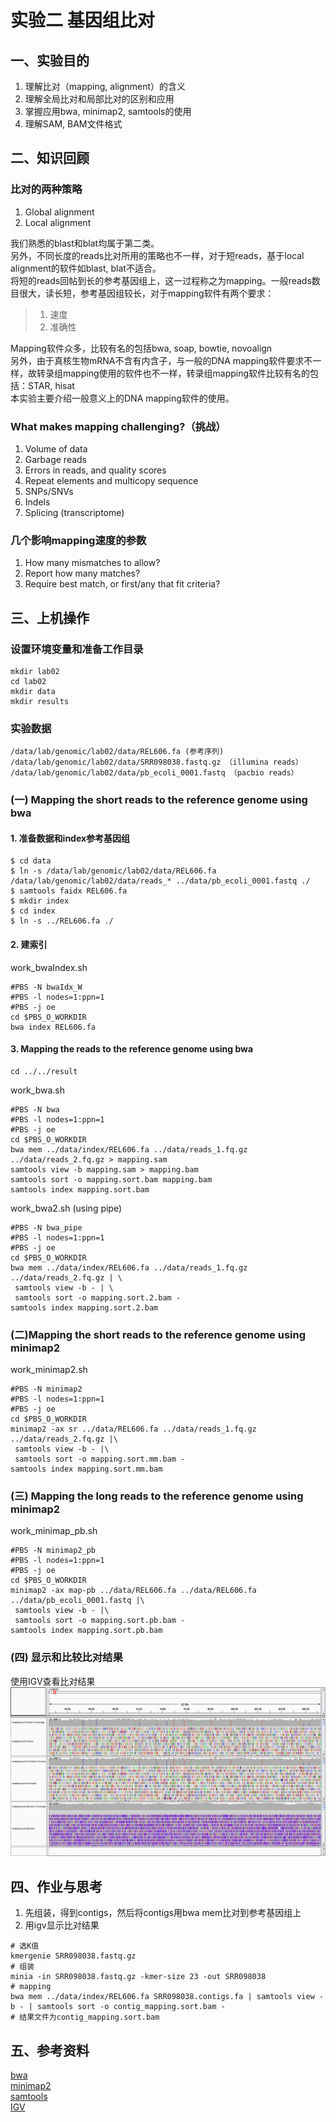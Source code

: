 # 实验二 基因组比对  
## 一、实验目的  
1. 理解比对（mapping, alignment）的含义  
2. 理解全局比对和局部比对的区别和应用  
3. 掌握应用bwa, minimap2, samtools的使用  
4. 理解SAM, BAM文件格式  

## 二、知识回顾  

### 比对的两种策略  
1. Global alignment
2. Local alignment

我们熟悉的blast和blat均属于第二类。   
另外，不同长度的reads比对所用的策略也不一样，对于短reads，基于local alignment的软件如blast, blat不适合。  
将短的reads回帖到长的参考基因组上，这一过程称之为mapping。一般reads数目很大，读长短，参考基因组较长，对于mapping软件有两个要求：

> 1. 速度
> 2. 准确性
 
Mapping软件众多，比较有名的包括bwa, soap, bowtie, novoalign  
另外，由于真核生物mRNA不含有内含子，与一般的DNA mapping软件要求不一样，故转录组mapping使用的软件也不一样，转录组mapping软件比较有名的包括：STAR, hisat  
本实验主要介绍一般意义上的DNA mapping软件的使用。  

### What makes mapping challenging?（挑战）
1. Volume of data
2. Garbage reads
3. Errors in reads, and quality scores
4. Repeat elements and multicopy sequence
5. SNPs/SNVs
6. Indels
7. Splicing (transcriptome)

### 几个影响mapping速度的参数  
1. How many mismatches to allow?
2. Report how many matches?
3. Require best match, or first/any that fit criteria?

## 三、上机操作  
### 设置环境变量和准备工作目录  
```
mkdir lab02
cd lab02
mkdir data
mkdir results
```

### 实验数据  
```
/data/lab/genomic/lab02/data/REL606.fa (参考序列)
/data/lab/genomic/lab02/data/SRR098038.fastq.gz （illumina reads）
/data/lab/genomic/lab02/data/pb_ecoli_0001.fastq （pacbio reads）
```
### (一) Mapping the short reads to the reference genome using bwa   

#### 1. 准备数据和index参考基因组  
```
$ cd data
$ ln -s /data/lab/genomic/lab02/data/REL606.fa /data/lab/genomic/lab02/data/reads_* ../data/pb_ecoli_0001.fastq ./
$ samtools faidx REL606.fa
$ mkdir index
$ cd index
$ ln -s ../REL606.fa ./
```
#### 2. 建索引  
work_bwaIndex.sh  
```
#PBS -N bwaIdx_W
#PBS -l nodes=1:ppn=1
#PBS -j oe
cd $PBS_O_WORKDIR
bwa index REL606.fa
```

#### 3. Mapping the reads to the reference genome using bwa  
```
cd ../../result
```
work_bwa.sh
```
#PBS -N bwa
#PBS -l nodes=1:ppn=1
#PBS -j oe
cd $PBS_O_WORKDIR
bwa mem ../data/index/REL606.fa ../data/reads_1.fq.gz ../data/reads_2.fq.gz > mapping.sam
samtools view -b mapping.sam > mapping.bam
samtools sort -o mapping.sort.bam mapping.bam
samtools index mapping.sort.bam
```
work_bwa2.sh (using pipe)  
```
#PBS -N bwa_pipe
#PBS -l nodes=1:ppn=1
#PBS -j oe
cd $PBS_O_WORKDIR
bwa mem ../data/index/REL606.fa ../data/reads_1.fq.gz ../data/reads_2.fq.gz | \
 samtools view -b - | \
 samtools sort -o mapping.sort.2.bam -
samtools index mapping.sort.2.bam
```
### (二)Mapping the short reads to the reference genome using minimap2  

work_minimap2.sh  
```
#PBS -N minimap2
#PBS -l nodes=1:ppn=1
#PBS -j oe
cd $PBS_O_WORKDIR
minimap2 -ax sr ../data/REL606.fa ../data/reads_1.fq.gz ../data/reads_2.fq.gz |\
 samtools view -b - |\
 samtools sort -o mapping.sort.mm.bam -
samtools index mapping.sort.mm.bam
```

### (三) Mapping the long reads to the reference genome using minimap2  
work_minimap_pb.sh  
```
#PBS -N minimap2_pb
#PBS -l nodes=1:ppn=1
#PBS -j oe
cd $PBS_O_WORKDIR
minimap2 -ax map-pb ../data/REL606.fa ../data/REL606.fa ../data/pb_ecoli_0001.fastq |\
 samtools view -b - |\
 samtools sort -o mapping.sort.pb.bam -
samtools index mapping.sort.pb.bam
```
### (四) 显示和比较比对结果  
使用IGV查看比对结果  
![](./igv_snapshot.png) 


## 四、作业与思考  
1. 先组装，得到contigs，然后将contigs用bwa mem比对到参考基因组上  
2. 用igv显示比对结果   
 
```
# 选K值
kmergenie SRR098038.fastq.gz
# 组装
minia -in SRR098038.fastq.gz -kmer-size 23 -out SRR098038
# mapping
bwa mem ../data/index/REL606.fa SRR098038.contigs.fa | samtools view -b - | samtools sort -o contig_mapping.sort.bam -
# 结果文件为contig_mapping.sort.bam

```
## 五、参考资料  
[bwa](https://github.com/lh3/bwa)  
[minimap2](https://github.com/lh3/minimap2)  
[samtools](http://www.htslib.org/)  
[IGV](http://software.broadinstitute.org/software/igv/)  

